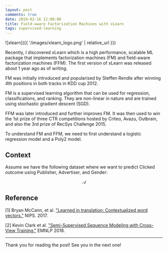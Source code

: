```yaml
---
layout: post
comments: true
date: 2019-02-16 12:00:00
title: Field-aware Factorization Machines with xLearn
tags: supervised-learning
---
```


![xlearn]({{ '/images/xlearn_logo.png' | relative_url }})

Recently, I discovered xLearn which is a high performance, scalable ML package that implements factorization machines (FM) and field-aware factorization machines (FFM). The first version of xLearn was released about 1 year ago as of writing.

<!-- more -->

FM was initially introduced and popularised by Steffen Rendle after winning 4th positions in both tracks in KDD cup 2012.

FM is a supervised learning algorithm that can be used for regression, classifications, and ranking. They are non-linear in nature and are trained using stochastic gradient descent (SGD).

FFM was later introduced and further improves FM. It was then used to win the 1st prize of three CTR competitions hosted by Criteo, Avazu, Outbrain, and also the 3rd prize of RecSys Challenge 2015.

To understand FM and FFM, we need to first understand a logistic regression model and a Poly2 model.

## Context

Assume we have the following dataset where we want to predict Clicked outcome using Publisher, Advertiser, and Gender:

$$\mathcal{A}$$


## Reference

[1] Bryan McCann, et al. ["Learned in translation: Contextualized word vectors."](https://arxiv.org/abs/1708.00107) NIPS. 2017.

[2] Kevin Clark et al. ["Semi-Supervised Sequence Modeling with Cross-View Training."](https://arxiv.org/abs/1809.08370) EMNLP 2018.

---

Thank you for reading the post! See you in the next one!
